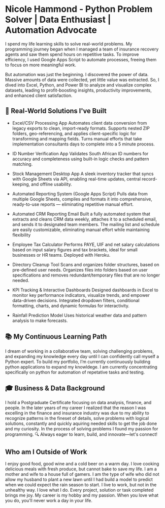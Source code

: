 # Nicole Hammond - Python Problem Solver | Data Enthusiast | Automation Advocate

I spend my life learning skills to solve real-world problems. My programming journey began when I managed a team of insurance recovery agents and saw them spend hours on repetitive tasks. To improve efficiency, I used Google Apps Script to automate processes, freeing them to focus on more meaningful work.

But automation was just the beginning. I discovered the power of data. Massive amounts  of data were collected, yet little value was extracted. So, I dived into Excel, Python, and Power BI to analyze and visualize complex datasets, leading to profit-boosting insights, productivity improvements, and enhanced client satisfaction.

## 🔧 Real-World Solutions I've Built

- Excel/CSV Processing App 
Automates client data conversion from legacy exports to clean, import-ready formats. Supports 
nested ZIP folders, geo-referencing, and applies client-specific logic for transforming and mapping 
fields. Turns manual efforts that take implementation consultants days to complete into a 5 minute 
process. 
 
- ID Number Verification App 
Validates South African ID numbers for accuracy and completeness using built-in logic checks and 
pattern matching.

- Stock Management Desktop App 
A sleek inventory tracker that syncs with Google Sheets via API, enabling real-time updates, central 
record-keeping, and offline usability.

- Automated Reporting System (Google Apps Script) 
Pulls data from multiple Google Sheets, compiles and formats it into comprehensive, ready-to-use 
reports — eliminating repetitive manual effort.

- Automated CRM Reporting Email 
Built a fully automated system that extracts and cleans CRM data weekly, attaches it to a scheduled 
email, and sends it to designated team members. The mailing list and schedule are easily 
customizable, eliminating manual effort while maintaining flexibility

- Employee Tax Calculator 
Performs PAYE, UIF and net salary calculations based on input salary figures and tax brackets, ideal 
for small businesses or HR teams. Deployed with Heroku.

- Directory Cleanup Tool 
Scans and organizes folder structures, based on pre-defined user needs. Organizes files into folders 
based on user specifications and removes redundant/temporary files that are no longer needed.

- KPI Tracking & Interactive Dashboards
Designed dashboards in Excel to monitor key performance indicators, visualize trends, and empower 
data-driven decisions. Integrated dropdown filters, conditional formatting, charts, and dynamic 
formulas for interactivity.

- Rainfall Prediction Model 
Uses historical weather data and pattern analysis to make forecasts. 
  
## 📚 My Continuous Learning Path
I dream of working in a collaborative team, solving challenging problems, and expanding my knowledge every day until I can confidently call myself a Python expert.
To build my portfolio, I’m currently continuously building python applications to expand my knowldege. I am currently concentrating specifically on python for automation of repetative tasks and testing.

## 🎓 Business & Data Background
I hold a Postgraduate Certificate focusing on data analysis, finance, and people.
In the later years of my career I realized that the reason I was excelling in the finance and insurance industry was due to my ability to recognize patterns in the fineset of details, solve problems with logical solutions, constantly and quickly aquiring needed skills to get the job done and my curiosity. In the process of solving problems I found my passion for programming. 
🔍 Always eager to learn, build, and innovate—let's connect!

## Who am I Outside of Work
I enjoy good food, good wine and a cold beer on a warm day.
I love cooking delicious meals with fresh produce, but cannot bake to save my life.
I am a mother and wife to a house full of gamers.
I am the type of wife who did not allow my husband to plant a new lawn until I had build a model to predict when we could expect the rain season to start.
I live to work, but not in the unhealthy way. I love what I do. Every project, solution or task completed brings me joy. My career is my hobby and my passion. When you love what you do, you'll never work a day in your life.
